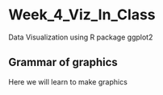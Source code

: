 # Week_4_Viz_In_Class
Data Visualization using R package ggplot2

## Grammar of graphics
Here we will learn to make graphics
